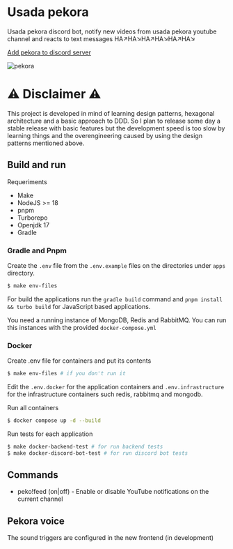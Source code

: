# Usada pekora
Usada pekora discord bot, notify new videos from usada pekora youtube channel and reacts to text messages HA↗HA↘HA↗HA↘HA↗HA↘

[Add pekora to discord server](https://discord.com/api/oauth2/authorize?client_id=755159995720532028&permissions=3668032&scope=bot)

![pekora](https://64.media.tumblr.com/5c773af807b50ce0f223032570aae9fe/8c875e418b8e2de3-1e/s512x512u_c1/1eb8ddee17e52516a4e1f697715ef03ddb86424a.png)

# ⚠️ Disclaimer ⚠️

This project is developed in mind of learning design patterns, hexagonal architecture and a basic approach to DDD.
So I plan to release some day a stable release with basic features but the development speed is too slow by learning things and the overengineering caused by using the design patterns mentioned above.

## Build and run

Requeriments
* Make
* NodeJS >= 18
* pnpm
* Turborepo
* Openjdk 17
* Gradle

### Gradle and Pnpm

Create the ```.env``` file from the ```.env.example``` files on the directories under ```apps``` directory.

```sh
$ make env-files
```

For build the applications run the ```gradle build``` command and ```pnpm install && turbo build``` for JavaScript based applications.

You need a running instance of MongoDB, Redis and RabbitMQ. You can run this instances with the provided `docker-compose.yml`

### Docker

Create .env file for containers and put its contents

```sh
$ make env-files # if you don't run it
```

Edit the `.env.docker` for the application containers and `.env.infrastructure` for the infrastructure containers such redis, rabbitmq and mongodb.

Run all containers

```sh
$ docker compose up -d --build
```

Run tests for each application

```sh
$ make docker-backend-test # for run backend tests
$ make docker-discord-bot-test # for run discord bot tests
```

## Commands
* peko!feed (on|off) - Enable or disable YouTube notifications on the current channel

## Pekora voice
The sound triggers are configured in the new frontend (in development)
